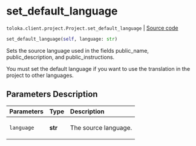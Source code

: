 # set_default_language
`toloka.client.project.Project.set_default_language` | [Source code](https://github.com/Toloka/toloka-kit/blob/v1.1.1/src/client/project/__init__.py#L196)

```python
set_default_language(self, language: str)
```

Sets the source language used in the fields public_name, public_description, and public_instructions.


You must set the default language if you want to use the translation in the project to other languages.

## Parameters Description

| Parameters | Type | Description |
| :----------| :----| :-----------|
`language`|**str**|<p>The source language.</p>
